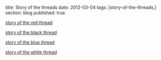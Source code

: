 title: Story of the threads
date: 2012-03-04
tags: [story-of-the-threads,]
section: blog
published: true

[story of the red thread](/blog/story-of-the-threads/what-is-long-thin-and-red)

[story of the black thread](/blog/story-of-the-threads/what-is-long-thin-and-black)

[story of the blue thread](/blog/story-of-the-threads/what-is-long-thin-and-blue)

[story of the white thread](/blog/story-of-the-threads/what-is-long-thin-and-white)
